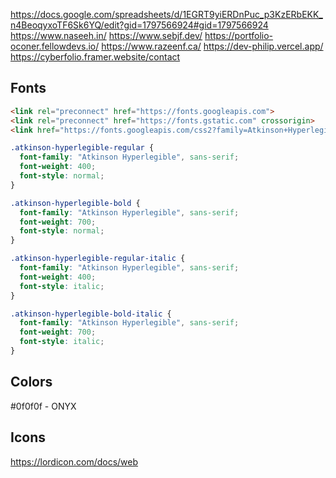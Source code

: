 https://docs.google.com/spreadsheets/d/1EGRT9yiERDnPuc_p3KzERbEKK_n4BeoqyxoTF6Sk6YQ/edit?gid=1797566924#gid=1797566924
https://www.naseeh.in/
https://www.sebjf.dev/
https://portfolio-oconer.fellowdevs.io/
https://www.razeenf.ca/
https://dev-philip.vercel.app/
https://cyberfolio.framer.website/contact

## Fonts

```html
<link rel="preconnect" href="https://fonts.googleapis.com">
<link rel="preconnect" href="https://fonts.gstatic.com" crossorigin>
<link href="https://fonts.googleapis.com/css2?family=Atkinson+Hyperlegible:ital,wght@0,400;0,700;1,400;1,700&display=swap" rel="stylesheet">
```

```css
.atkinson-hyperlegible-regular {
  font-family: "Atkinson Hyperlegible", sans-serif;
  font-weight: 400;
  font-style: normal;
}

.atkinson-hyperlegible-bold {
  font-family: "Atkinson Hyperlegible", sans-serif;
  font-weight: 700;
  font-style: normal;
}

.atkinson-hyperlegible-regular-italic {
  font-family: "Atkinson Hyperlegible", sans-serif;
  font-weight: 400;
  font-style: italic;
}

.atkinson-hyperlegible-bold-italic {
  font-family: "Atkinson Hyperlegible", sans-serif;
  font-weight: 700;
  font-style: italic;
}
```


## Colors

#0f0f0f - ONYX


## Icons

https://lordicon.com/docs/web